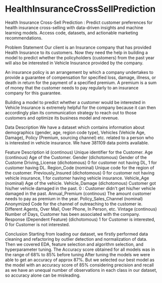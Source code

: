 # HealthInsuranceCrossSellPrediction
Health Insurance Cross-Sell Prediction : Predict customer preferences for health insurance cross-selling with data-driven insights and machine learning models. Access code, datasets, and actionable marketing recommendations.

Problem Statement
Our client is an Insurance company that has provided Health Insurance to its customers. Now they need the help in building a model to predict whether the policyholders (customers) from the past year will also be interested in Vehicle Insurance provided by the company.

An insurance policy is an arrangement by which a company undertakes to provide a guarantee of compensation for specified loss, damage, illness, or death in return for the payment of a specified premium. A premium is a sum of money that the customer needs to pay regularly to an insurance company for this guarantee.

Building a model to predict whether a customer would be interested in Vehicle Insurance is extremely helpful for the company because it can then accordingly plan its communication strategy to reach out to those customers and optimize its business model and revenue.

Data Description
We have a dataset which contains information about demographics (gender, age, region code type), Vehicles (Vehicle Age, Damage), Policy (Premium, sourcing channel) etc. related to a person who is interested in vehicle insurance. We have 381109 data points available.

Feature Description id (continous) Unique identifier for the Customer. Age (continous) Age of the Customer. Gender (dichotomous) Gender of the Custome Driving_License (dichotomous) 0 for customer not having DL, 1 for customer having DL. Region_Code (nominal) Unique code for the region of the customer. Previously_Insured (dichotomous) 0 for customer not having vehicle insurance, 1 for customer having vehicle insurance. Vehicle_Age (nominal) Age of the vehicle. Vehicle_Damage (dichotomous) Customer got his/her vehicle damaged in the past. 0 : Customer didn't get his/her vehicle damaged in the past. Annual_Premium (continous) The amount customer needs to pay as premium in the year. Policy_Sales_Channel (nominal) Anonymized Code for the channel of outreaching to the customer ie. Different Agents, Over Mail, Over Phone, In Person, etc. Vintage (continous) Number of Days, Customer has been associated with the company. Response (Dependent Feature) (dichotomous) 1 for Customer is interested, 0 for Customer is not interested.

Conclusion
Starting from loading our dataset, we firstly performed data cleaning and refactoring by outlier detection and normalization of data. Then we covered EDA, feature selection and algorithm selection, and hyperparameter tuning. The Accuracy score obtained for all models was in the range of 68% to 85% before tuning After tuning the models we were able to get an accuracy of approx 87%. But we selected our best model as the model with an accuracy score of 85% considering precision and recall as we have an unequal number of observations in each class in our dataset, so accuracy alone can be misleading.
